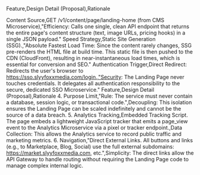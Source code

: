 Feature,Design Detail (Proposal),Rationale

Content Source,GET /v1/content/page/landing-home (from CMS Microservice),"Efficiency: Calls one single, clean API endpoint that returns the entire page's content structure (text, image URLs, pricing hooks) in a single JSON payload."
Speed Strategy,Static Site Generation (SSG).,"Absolute Fastest Load Time: Since the content rarely changes, SSG pre-renders the HTML file at build time. This static file is then pushed to the CDN (CloudFront), resulting in near-instantaneous load times, which is essential for conversion and SEO."
Authentication Trigger,Direct Redirect: Redirects the user's browser to https://sso.slyyfoxxmedia.com/login.,"Security: The Landing Page never touches credentials. It delegates all authentication responsibility to the secure, dedicated SSO Microservice."
Feature,Design Detail (Proposal),Rationale 4. Purpose Limit,"Rule: The service must never contain a database, session logic, or transactional code.",Decoupling: This isolation ensures the Landing Page can be scaled indefinitely and cannot be the source of a data breach. 5. Analytics Tracking,Embedded Tracking Script. The page embeds a lightweight JavaScript tracker that emits a page_view event to the Analytics Microservice via a pixel or tracker endpoint.,Data Collection: This allows the Analytics service to record public traffic and marketing metrics. 6. Navigation,"Direct External Links. All buttons and links (e.g., to Marketplace, Blog, Social) use the full external subdomains: https://market.slyyfoxxmedia.com, etc.",Simplicity: The direct links allow the API Gateway to handle routing without requiring the Landing Page code to manage complex internal logic.

